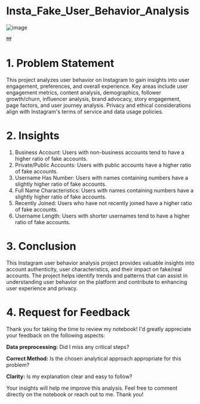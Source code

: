 # Insta_Fake_User_Behavior_Analysis
![image](https://github.com/Shifanaaz125/Insta_User_Behavior_Analysis/assets/120267469/be9d1a11-40ca-49e4-a9da-60f09052fbad)

fff

# 1. Problem Statement
This project analyzes user behavior on Instagram to gain insights into user engagement, preferences, and overall experience. Key areas include user engagement metrics, content analysis, demographics, follower growth/churn, influencer analysis, brand advocacy, story engagement, page factors, and user journey analysis. Privacy and ethical considerations align with Instagram's terms of service and data usage policies.
# 2. Insights
1. Business Account: Users with non-business accounts tend to have a higher ratio of fake accounts.
2. Private/Public Accounts: Users with public accounts have a higher ratio of fake accounts.
3. Username Has Number: Users with names containing numbers have a slightly higher ratio of fake accounts.
4. Full Name Characteristics: Users with names containing numbers have a slightly higher ratio of fake accounts.
5. Recently Joined: Users who have not recently joined have a higher ratio of fake accounts.
6. Username Length: Users with shorter usernames tend to have a higher ratio of fake accounts.

# 3. Conclusion
This Instagram user behavior analysis project provides valuable insights into account authenticity, user characteristics, and their impact on fake/real accounts. The project helps identify trends and patterns that can assist in understanding user behavior on the platform and contribute to enhancing user experience and privacy.

# 4. Request for Feedback
Thank you for taking the time to review my notebook! I'd greatly appreciate your feedback on the following aspects:

**Data preprocessing:**  Did I miss any critical steps?

**Correct Method:** Is the chosen analytical approach appropriate for this problem?

**Clarity:** Is my explanation clear and easy to follow?

Your insights will help me improve this analysis. Feel free to comment directly on the notebook or reach out to me. Thank you!
